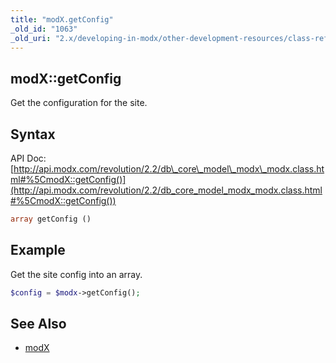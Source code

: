 ```yaml
---
title: "modX.getConfig"
_old_id: "1063"
_old_uri: "2.x/developing-in-modx/other-development-resources/class-reference/modx/modx.getconfig"
---
```


## modX::getConfig

Get the configuration for the site.

## Syntax

API Doc: [http://api.modx.com/revolution/2.2/db\_core\_model\_modx\_modx.class.html#%5CmodX::getConfig()](http://api.modx.com/revolution/2.2/db_core_model_modx_modx.class.html#%5CmodX::getConfig())

``` php
array getConfig ()
```

## Example

Get the site config into an array.

``` php
$config = $modx->getConfig();
```

## See Also

- [modX](extending-modx/core-model/modx "modX")